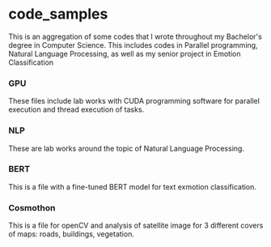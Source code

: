 # code_samples
This is an aggregation of some codes that I wrote throughout my Bachelor's degree in Computer Science. This includes codes in Parallel programming, Natural Language Processing, as well as my senior project in Emotion Classification

### GPU 
These files include lab works with CUDA programming software for parallel execution and thread execution of tasks. 

### NLP
These are lab works around the topic of Natural Language Processing.

### BERT
This is a file with a fine-tuned BERT model for text exmotion classification. 

### Cosmothon
This is a file for openCV and analysis of satellite image for 3 different covers of maps: roads, buildings, vegetation.

